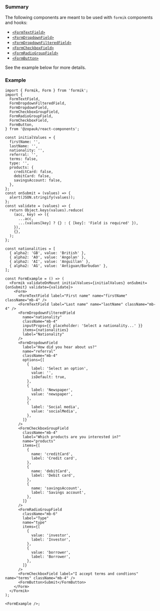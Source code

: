 ### Summary

The following components are meant to be used with `formik` components and hooks:

- [`<FormTextField>`](#/Components/Organisms/Form/FormTextField)
- [`<FormDropdownField>`](#/Components/Organisms/Form/FormDropdownField)
- [`<FormDropdownFilteredField>`](#/Components/Organisms/Form/FormDropdownFilteredField)
- [`<FormCheckboxField>`](#/Components/Organisms/Form/FormCheckboxField)
- [`<FormRadioGroupField>`](#/Components/Organisms/Form/FormRadioGroupField)
- [`<FormButton>`](#/Components/Organisms/Form/FormButton)

See the example below for more details.

### Example

```tsx
import { Formik, Form } from 'formik';
import {
  FormTextField,
  FormDropdownFilteredField,
  FormDropdownField,
  FormCheckboxGroupField,
  FormRadioGroupField,
  FormCheckboxField,
  FormButton,
} from '@zopauk/react-components';

const initialValues = {
  firstName: '',
  lastName: '',
  nationality: '',
  referral: '',
  terms: false,
  type: '',
  products: {
    creditCard: false,
    debitCard: false,
    savingsAccount: false,
  },
};
const onSubmit = (values) => {
  alert(JSON.stringify(values));
};
const validate = (values) => {
  return Object.keys(values).reduce(
    (acc, key) => ({
      ...acc,
      ...(values[key] ? {} : { [key]: 'Field is required' }),
    }),
    {},
  );
};

const nationalities = [
  { alpha2: 'GB', value: 'British' },
  { alpha2: 'AO', value: 'Angolan' },
  { alpha2: 'AI', value: 'Anguillan' },
  { alpha2: 'AG', value: 'Antiguan/Barbudan' },
];

const FormExample = () => (
  <Formik validateOnMount initialValues={initialValues} onSubmit={onSubmit} validate={validate}>
    <Form>
      <FormTextField label="First name" name="firstName" className="mb-4" />
      <FormTextField label="Last name" name="lastName" className="mb-4" />
      <FormDropdownFilteredField
        name="nationality"
        className="mb-4"
        inputProps={{ placeholder: 'Select a nationality...' }}
        items={nationalities}
        label="Nationality"
      />
      <FormDropdownField
        label="How did you hear about us?"
        name="referral"
        className="mb-4"
        options={[
          {
            label: 'Select an option',
            value: '',
            isDefault: true,
          },
          {
            label: 'Newspaper',
            value: 'newspaper',
          },
          {
            label: 'Social media',
            value: 'socialMedia',
          },
        ]}
      />
      <FormCheckboxGroupField
        className="mb-4"
        label="Which products are you interested in?"
        name="products"
        items={[
          {
            name: 'creditCard',
            label: 'Credit card',
          },
          {
            name: 'debitCard',
            label: 'Debit card',
          },
          {
            name: 'savingsAccount',
            label: 'Savings account',
          },
        ]}
      />
      <FormRadioGroupField
        className="mb-6"
        label="Type"
        name="type"
        items={[
          {
            value: 'investor',
            label: 'Investor',
          },
          {
            value: 'borrower',
            label: 'Borrower',
          },
        ]}
      />
      <FormCheckboxField label="I accept terms and condtions" name="terms" className="mb-4" />
      <FormButton>Submit</FormButton>
    </Form>
  </Formik>
);

<FormExample />;
```
